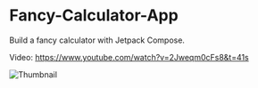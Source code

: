 # Fancy-Calculator-App
Build a fancy calculator with Jetpack Compose.

Video: https://www.youtube.com/watch?v=2Jweqm0cFs8&t=41s


![Thumbnail](https://user-images.githubusercontent.com/2553497/210348151-204f2849-8507-4922-94b9-1b7e79f5d950.png)
